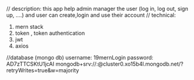 // description: this app help admin manager the user (log in, log out, sign up, ....) and user can create,login and use their account 
// technical:
 1. mern stack 
 2. token , token authentication
 3. jwt 
 4. axios


 //database (mongo db)
 username: 19mernLogin
 password: AD7zTTCSKtU1jcAI
 mongodb+srv://<username>:<password>@cluster0.xo15b4l.mongodb.net/?retryWrites=true&w=majority